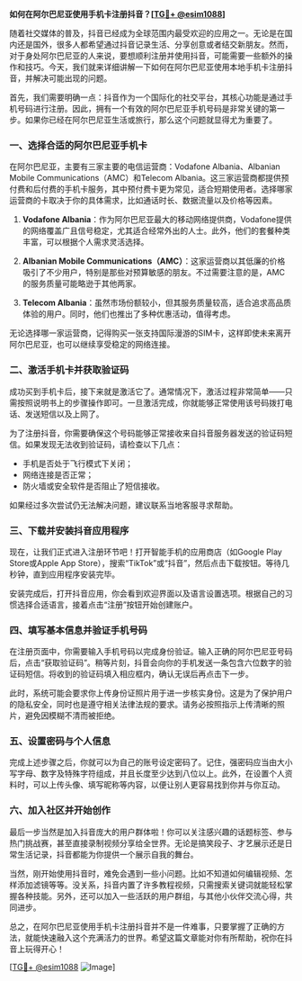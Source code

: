**如何在阿尔巴尼亚使用手机卡注册抖音？[[TG💪+ @esim1088](https://t.me/s/esim1088)]**

随着社交媒体的普及，抖音已经成为全球范围内最受欢迎的应用之一。无论是在国内还是国外，很多人都希望通过抖音记录生活、分享创意或者结交新朋友。然而，对于身处阿尔巴尼亚的人来说，要想顺利注册并使用抖音，可能需要一些额外的操作和技巧。今天，我们就来详细讲解一下如何在阿尔巴尼亚使用本地手机卡注册抖音，并解决可能出现的问题。

首先，我们需要明确一点：抖音作为一个国际化的社交平台，其核心功能是通过手机号码进行注册。因此，拥有一个有效的阿尔巴尼亚手机号码是非常关键的第一步。如果你已经在阿尔巴尼亚生活或旅行，那么这个问题就显得尤为重要了。

### 一、选择合适的阿尔巴尼亚手机卡

在阿尔巴尼亚，主要有三家主要的电信运营商：Vodafone Albania、Albanian Mobile Communications（AMC）和Telecom Albania。这三家运营商都提供预付费和后付费的手机卡服务，其中预付费卡更为常见，适合短期使用者。选择哪家运营商的卡取决于你的具体需求，比如通话时长、数据流量以及价格等因素。

1. **Vodafone Albania**：作为阿尔巴尼亚最大的移动网络提供商，Vodafone提供的网络覆盖广且信号稳定，尤其适合经常外出的人士。此外，他们的套餐种类丰富，可以根据个人需求灵活选择。
   
2. **Albanian Mobile Communications（AMC）**：这家运营商以其低廉的价格吸引了不少用户，特别是那些对预算敏感的朋友。不过需要注意的是，AMC的服务质量可能略逊于其他两家。

3. **Telecom Albania**：虽然市场份额较小，但其服务质量较高，适合追求高品质体验的用户。同时，他们也推出了多种优惠活动，值得考虑。

无论选择哪一家运营商，记得购买一张支持国际漫游的SIM卡，这样即使未来离开阿尔巴尼亚，也可以继续享受稳定的网络连接。

### 二、激活手机卡并获取验证码

成功买到手机卡后，接下来就是激活它了。通常情况下，激活过程非常简单——只需按照说明书上的步骤操作即可。一旦激活完成，你就能够正常使用该号码拨打电话、发送短信以及上网了。

为了注册抖音，你需要确保这个号码能够正常接收来自抖音服务器发送的验证码短信。如果发现无法收到验证码，请检查以下几点：

- 手机是否处于飞行模式下关闭；
- 网络连接是否正常；
- 防火墙或安全软件是否阻止了短信接收。

如果经过多次尝试仍无法解决问题，建议联系当地客服寻求帮助。

### 三、下载并安装抖音应用程序

现在，让我们正式进入注册环节吧！打开智能手机的应用商店（如Google Play Store或Apple App Store），搜索“TikTok”或“抖音”，然后点击下载按钮。等待几秒钟，直到应用程序安装完毕。

安装完成后，打开抖音应用，你会看到欢迎界面以及语言设置选项。根据自己的习惯选择合适语言，接着点击“注册”按钮开始创建账户。

### 四、填写基本信息并验证手机号码

在注册页面中，你需要输入手机号码以完成身份验证。输入正确的阿尔巴尼亚号码后，点击“获取验证码”。稍等片刻，抖音会向你的手机发送一条包含六位数字的验证码短信。将收到的验证码填入相应框内，确认无误后再点击下一步。

此时，系统可能会要求你上传身份证照片用于进一步核实身份。这是为了保护用户的隐私安全，同时也是遵守相关法律法规的要求。请务必按照指示上传清晰的照片，避免因模糊不清而被拒绝。

### 五、设置密码与个人信息

完成上述步骤之后，你就可以为自己的账号设定密码了。记住，强密码应当由大小写字母、数字及特殊字符组成，并且长度至少达到八位以上。此外，在设置个人资料时，可以上传头像、填写昵称等内容，以便让别人更容易找到你并与你互动。

### 六、加入社区并开始创作

最后一步当然是加入抖音庞大的用户群体啦！你可以关注感兴趣的话题标签、参与热门挑战赛，甚至直接录制视频分享给全世界。无论是搞笑段子、才艺展示还是日常生活记录，抖音都能为你提供一个展示自我的舞台。

当然，刚开始使用抖音时，难免会遇到一些小问题。比如不知道如何编辑视频、怎样添加滤镜等等。没关系，抖音内置了许多教程视频，只需搜索关键词就能轻松掌握各种技能。另外，还可以加入一些活跃的用户群组，与其他小伙伴交流心得，共同进步。

总之，在阿尔巴尼亚使用手机卡注册抖音并不是一件难事，只要掌握了正确的方法，就能快速融入这个充满活力的世界。希望这篇文章能对你有所帮助，祝你在抖音上玩得开心！

[[TG💪+ @esim1088](https://t.me/s/esim1088) ![Image](https://i.postimg.cc/4NQfJmqS/Snipaste-2025-05-13-00-14-12.png)]